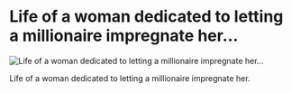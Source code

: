 # Life of a woman dedicated to letting a millionaire impregnate her…

![Life of a woman dedicated to letting a millionaire impregnate her…](images/Life%20of%20a%20woman%20dedicated%20to%20letting%20a%20millionaire%20impregnate%20her….jpeg)

Life of a woman dedicated to letting a millionaire impregnate her.  
